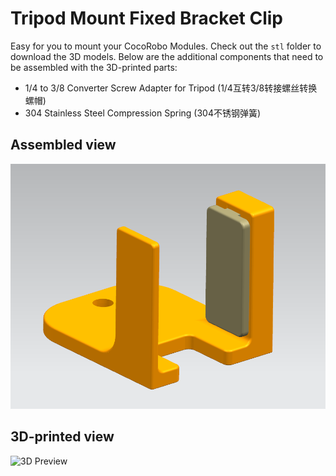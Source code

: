 # Tripod Mount Fixed Bracket Clip

Easy for you to mount your CocoRobo Modules. Check out the `stl` folder to download the 3D models. Below are the additional components that need to be assembled with the 3D-printed parts:

- 1/4 to 3/8 Converter Screw Adapter for Tripod (1/4互转3/8转接螺丝转换螺帽)
- 304 Stainless Steel Compression Spring (304不锈钢弹簧)

## Assembled view

![](images/preview.png "3D Preview")

## 3D-printed view

![](images/photo.jpg "3D Preview")